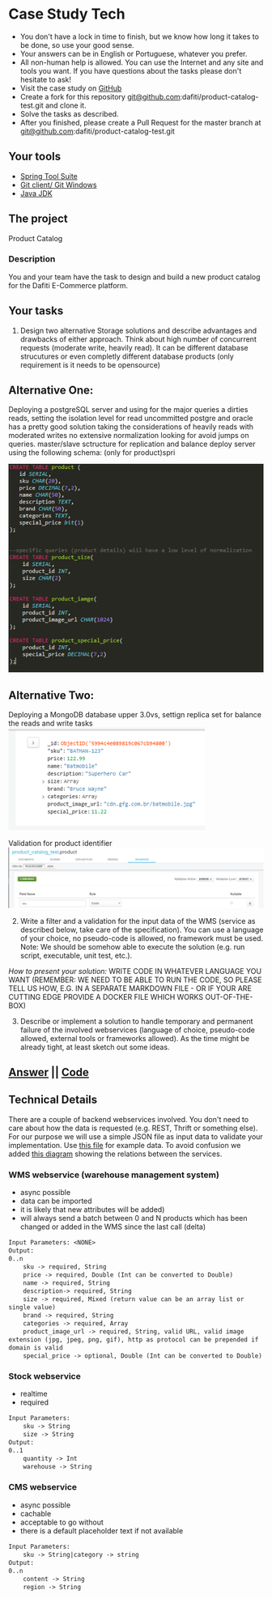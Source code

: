 # Case Study Tech

- You don't have a lock in time to finish, but we know how long it takes to be
  done, so use your good sense.
- Your answers can be in English or Portuguese, whatever you prefer.
- All non-human help is allowed. You can use the Internet and any site and
  tools you want. If you have questions about the tasks please don't hesitate to
  ask!
- Visit the case study on [GitHub](https://github.com/dafiti/product-catalog-test)
- Create a fork for this repository git@github.com:dafiti/product-catalog-test.git
  and clone it.
- Solve the tasks as described.
- After you finished, please create a Pull Request for the master branch at
  git@github.com:dafiti/product-catalog-test.git

## Your tools
- [Spring Tool Suite](https://spring.io/tools/ggts/all)
- [Git client/ Git Windows](https://git-scm.com)
- [Java JDK](http://www.oracle.com/technetwork/pt/java/javase/downloads/jdk8-downloads-2133151.html)

## The project
Product Catalog

### Description
You and your team have the task to design and build a new product catalog for
the Dafiti E-Commerce platform.

## Your tasks
1. Design two alternative Storage solutions and describe advantages and
   drawbacks of either approach. Think about high number of concurrent requests
   (moderate write, heavily read). It can be different database strucutures or
   even completly different database products (only requirement is it needs to
   be opensource)

## Alternative One:
  Deploying a postgreSQL server and using for the major queries a dirties reads, setting the isolation level for read uncommitted
  postgre and oracle has a pretty good solution taking  the considerations of heavily reads with moderated writes
  no extensive normalization looking for avoid jumps on queries.
  master/slave sctructure for replication and balance
  deploy server using the following schema: (only for product)spri

 ![schema](postgreSQL.png)

## Alternative Two:
  Deploying a MongoDB database upper 3.0vs, 
  settign replica set for balance the reads and write tasks 
  ![mongoschema](mongoSchema.PNG)

  Validation for product identifier 
  ![validation](validationMSchema.png)


2. Write a filter and a validation for the input data of the WMS (service as
   described below, take care of the specification). You can use a language of
   your choice, no pseudo-code is allowed, no framework must be used.
   Note: We should be somehow able to execute the solution (e.g. run script,
   executable, unit test, etc.).

*How to present your solution:* WRITE CODE IN WHATEVER LANGUAGE YOU WANT
 (REMEMBER: WE NEED TO BE ABLE TO RUN THE CODE, SO PLEASE TELL US HOW, E.G.
 IN A SEPARATE MARKDOWN FILE - OR IF YOUR ARE CUTTING EDGE PROVIDE A DOCKER
 FILE WHICH WORKS OUT-OF-THE-BOX)


3. Describe or implement a solution to handle temporary and permanent failure
   of the involved webservices (language of choice, pseudo-code allowed,
   external tools or frameworks allowed). As the time might be already tight,
   at least sketch out some ideas.

##  [Answer](task_3_recoveryAndBadRequestSit.txt) || [Code](NotIMplemente.java)

## Technical Details
There are a couple of backend webservices involved. You don't need to care about
how the data is requested (e.g. REST, Thrift or something else). For our purpose
we will use a simple JSON file as input data to validate your implementation.
Use [this file](wms_product_data.json) for example data.
To avoid confusion we added [this diagram](product_catalog_test.png) showing the
relations between the services.

### WMS webservice (warehouse management system)
- async possible
- data can be imported
- it is likely that new attributes will be added)
- will always send a batch between 0 and N products which has been changed or
  added in the WMS since the last call (delta)

```
Input Parameters: <NONE>
Output:
0..n
    sku -> required, String
    price -> required, Double (Int can be converted to Double)
    name -> required, String
    description-> required, String
    size -> required, Mixed (return value can be an array list or single value)
    brand -> required, String
    categories -> required, Array
    product_image_url -> required, String, valid URL, valid image extension (jpg, jpeg, png, gif), http as protocol can be prepended if domain is valid
    special_price -> optional, Double (Int can be converted to Double)
```


### Stock webservice
- realtime
- required

```
Input Parameters:
    sku -> String
    size -> String
Output:
0..1
    quantity -> Int
    warehouse -> String
```

### CMS webservice
- async possible
- cachable
- acceptable to go without
- there is a default placeholder text if not available

```
Input Parameters:
    sku -> String|category -> string
Output:
0..n
    content -> String
    region -> String
```


